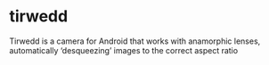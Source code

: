 # tirwedd
Tirwedd is a camera for Android that works with anamorphic lenses, automatically ‘desqueezing’ images to the correct aspect ratio
